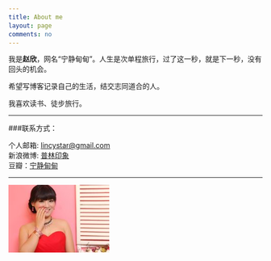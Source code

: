 ```yaml
---
title: About me
layout: page
comments: no
---
```


我是**赵欣**，网名“宁静甸甸”。人生是次单程旅行，过了这一秒，就是下一秒，没有回头的机会。

希望写博客记录自己的生活，结交志同道合的人。

我喜欢读书、徒步旅行。

----

###联系方式：        

个人邮箱: [lincystar@gmail.com](mailto:lincystar@gmail.com)     
新浪微博: [普林印象](http://weibo.com/u/2553433143)  
豆瓣：[宁静甸甸](http://www.douban.com/people/49131083/)         

----
![lzhao](/assets/images/lz.jpg)
